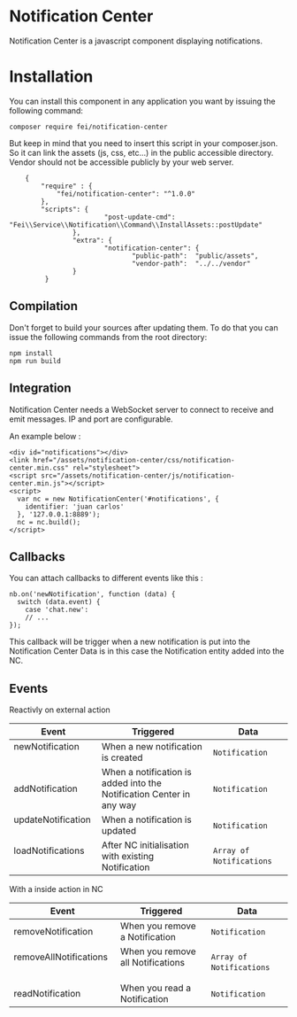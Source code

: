 # Notification Center

Notification Center is a javascript component displaying notifications.

# Installation

You can install this component in any application you want by issuing the following command:

```
composer require fei/notification-center
```

But keep in mind that you need to insert this script in your composer.json. So it can link the assets (js, css, etc...) in the public accessible directory. Vendor should not be accessible publicly by your web server.

```
	{
		"require" : {
			"fei/notification-center": "^1.0.0"
		},
		"scripts": {
                        "post-update-cmd": "Fei\\Service\\Notification\\Command\\InstallAssets::postUpdate"
                },
                "extra": {
                        "notification-center": {
                               "public-path":  "public/assets",
                               "vendor-path":  "../../vendor"
                }
         }
```

## Compilation

Don't forget to build your sources after updating them. To do that you can issue the following commands from the root directory:

```
npm install
npm run build
```

## Integration

Notification Center needs a WebSocket server to connect to receive and emit messages.
IP and port are configurable.


An example below :
```
<div id="notifications"></div>
<link href="/assets/notification-center/css/notification-center.min.css" rel="stylesheet">
<script src="/assets/notification-center/js/notification-center.min.js"></script>
<script>
  var nc = new NotificationCenter('#notifications', {
    identifier: 'juan carlos'
  }, '127.0.0.1:8889');
  nc = nc.build();
</script>
```

## Callbacks

You can attach callbacks to different events like this :

```
nb.on('newNotification', function (data) {
  switch (data.event) {
    case 'chat.new':
    // ...
});
```

This callback will be trigger when a new notification is put into the Notification Center
Data is in this case the Notification entity added into the NC.

## Events

Reactivly on external action

| Event    | Triggered              | Data |
|----------|-------------------|----------|
| newNotification       | When a new notification is created         | `Notification`      | 
| addNotification       | When a notification is added into the Notification Center in any way  | `Notification`      |
| updateNotification    | When a notification is updated          | `Notification`      |
| loadNotifications     | After NC initialisation with existing Notification        | `Array of Notifications`      |


With a inside action in NC

| Event    | Triggered              | Data |
|----------|-------------------|----------|
| removeNotification       | When you remove a Notification         | `Notification`      | 
| removeAllNotifications       | When you remove all Notifications         | `Array of Notifications`      |
| readNotification       | When you read a Notification          | `Notification`      |
